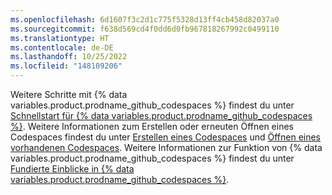 ```yaml
---
ms.openlocfilehash: 6d1607f3c2d1c775f5328d13ff4cb458d82037a0
ms.sourcegitcommit: f638d569cd4f0dd6d0fb967818267992c0499110
ms.translationtype: HT
ms.contentlocale: de-DE
ms.lasthandoff: 10/25/2022
ms.locfileid: "148109206"
---
```

Weitere Schritte mit {% data variables.product.prodname_github_codespaces %} findest du unter [Schnellstart für {% data variables.product.prodname_github_codespaces %}](/codespaces/getting-started/quickstart). Weitere Informationen zum Erstellen oder erneuten Öffnen eines Codespaces findest du unter [Erstellen eines Codespaces](/codespaces/developing-in-codespaces/creating-a-codespace) und [Öffnen eines vorhandenen Codespaces](/codespaces/developing-in-codespaces/opening-an-existing-codespace). Weitere Informationen zur Funktion von {% data variables.product.prodname_github_codespaces %} findest du unter [Fundierte Einblicke in {% data variables.product.prodname_github_codespaces %}](/codespaces/getting-started/deep-dive).
